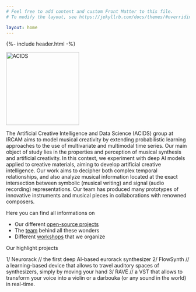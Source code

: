 ```yaml
---
# Feel free to add content and custom Front Matter to this file.
# To modify the layout, see https://jekyllrb.com/docs/themes/#overriding-theme-defaults

layout: home
---
```


{%- include header.html -%}

<img src="images/logo_acids_cut.png" alt="ACIDS" width="200">

The Artificial Creative Intelligence and Data Science (ACIDS) group at IRCAM aims to model musical creativity by extending probabilistic learning approaches to the use of multivariate and multimodal time series. Our main object of study lies in the properties and perception of musical synthesis and artificial creativity. In this context, we experiment with deep AI models applied to creative materials, aiming to develop artificial creative intelligence. Our work aims to decipher both complex temporal relationships, and also analyze musical information located at the exact intersection between symbolic (musical writing) and signal (audio recording) representations. Our team has produced many prototypes of innovative instruments and musical pieces in collaborations with renowned composers. 

Here you can find all informations on 
- Our different [open-source projects](projects)
- The [team](team) behind all these wonders
- Different [workshops](workshops) that we organize

Our highlight projects

1/ Neurorack // the first deep AI-based eurorack synthesizer
2/ FlowSynth // a learning-based device that allows to travel auditory spaces of synthesizers, simply by moving your hand
3/ RAVE // a VST that allows to transform your voice into a violin or a darbouka (or any sound in the world) in real-time.
